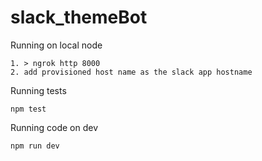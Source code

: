 # slack_themeBot

Running on local node
```
1. > ngrok http 8000
2. add provisioned host name as the slack app hostname
```

Running tests
```
npm test
```

Running code on dev
```
npm run dev
```